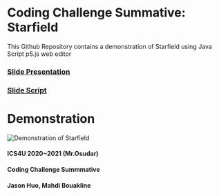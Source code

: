 # Coding Challenge Summative: Starfield
This Github Repository contains a demonstration of Starfield using Java Script p5.js web editor

### [Slide Presentation](https://docs.google.com/presentation/d/1YXJ60l2UIYnFSPvEuE8vb37zbV9w01k4b8hmAex0Teg/edit?usp=sharing)

### [Slide Script](https://docs.google.com/document/d/1aAErdrnU5Hj2gn1iUq7f_0B4eC6wtyJyn6DIOtyLm50/edit?usp=sharing)


# Demonstration 
![Demonstration of Starfield](https://media.giphy.com/media/l3vRnoppYtfEbemBO/giphy.gif)

#### ICS4U 2020~2021 (Mr.Osudar)
#### Coding Challenge Summmative
#### Jason Huo, Mahdi Bouakline
